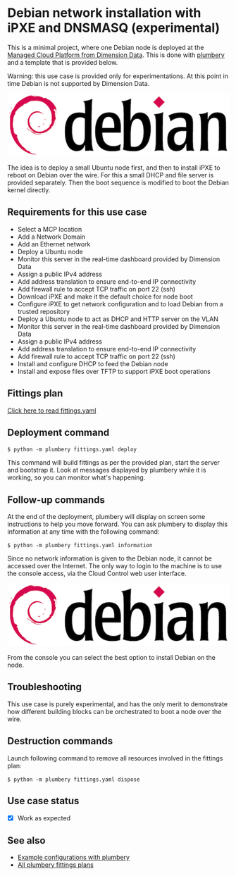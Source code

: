 # Debian network installation with iPXE and DNSMASQ (experimental)

This is a minimal project, where one Debian node is deployed at the [Managed Cloud Platform from Dimension Data](http://cloud.dimensiondata.com/eu/en/).
This is done with [plumbery](https://developer.dimensiondata.com/display/PLUM/Plumbery) and a template that is provided below.

Warning: this use case is provided only for experimentations. At this point in
time Debian is not supported by Dimension Data.

![Debian](debian.png)

The idea is to deploy a small Ubuntu node first, and then to install iPXE to
reboot on Debian over the wire. For this a small DHCP and file server is
provided separately. Then the boot sequence is modified to boot the
Debian kernel directly.

## Requirements for this use case

* Select a MCP location
* Add a Network Domain
* Add an Ethernet network
* Deploy a Ubuntu node
* Monitor this server in the real-time dashboard provided by Dimension Data
* Assign a public IPv4 address
* Add address translation to ensure end-to-end IP connectivity
* Add firewall rule to accept TCP traffic on port 22 (ssh)
* Download iPXE and make it the default choice for node boot
* Configure iPXE to get network configuration and to load Debian from a trusted repository
* Deploy a Ubuntu node to act as DHCP and HTTP server on the VLAN
* Monitor this server in the real-time dashboard provided by Dimension Data
* Assign a public IPv4 address
* Add address translation to ensure end-to-end IP connectivity
* Add firewall rule to accept TCP traffic on port 22 (ssh)
* Install and configure DHCP to feed the Debian node
* Install and expose files over TFTP to support iPXE boot operations

## Fittings plan

[Click here to read fittings.yaml](fittings.yaml)

## Deployment command

    $ python -m plumbery fittings.yaml deploy

This command will build fittings as per the provided plan, start the server
and bootstrap it. Look at messages displayed by plumbery while it is
working, so you can monitor what's happening.

## Follow-up commands

At the end of the deployment, plumbery will display on screen some instructions
to help you move forward. You can ask plumbery to display this information
at any time with the following command:

    $ python -m plumbery fittings.yaml information

Since no network information is given to the Debian node, it cannot be
accessed over the Internet. The only way to login to the machine is to use the
console access, via the Cloud Control web user interface.

![Debian](Debian.png)

From the console you can select the best option to install Debian on the node.

## Troubleshooting

This use case is purely experimental, and has the only merit to demonstrate
how different building blocks can be orchestrated to boot a node over the wire.

## Destruction commands

Launch following command to remove all resources involved in the fittings plan:

    $ python -m plumbery fittings.yaml dispose

## Use case status

- [X] Work as expected

## See also

- [Example configurations with plumbery](../)
- [All plumbery fittings plans](../../)

